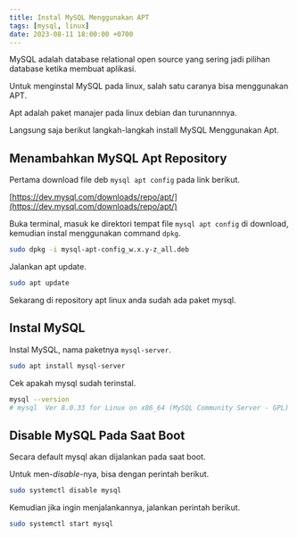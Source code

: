 ```yaml
---
title: Instal MySQL Menggunakan APT
tags: [mysql, linux]
date: 2023-08-11 18:00:00 +0700
---
```


MySQL adalah database relational open source yang sering jadi pilihan database ketika membuat aplikasi.

<!--more-->

Untuk menginstal MySQL pada linux, salah satu caranya bisa menggunakan APT.

Apt adalah paket manajer pada linux debian dan turunannnya.

Langsung saja berikut langkah-langkah install MySQL Menggunakan Apt.

## Menambahkan MySQL Apt Repository

Pertama download file deb `mysql apt config` pada link berikut.

[https://dev.mysql.com/downloads/repo/apt/](https://dev.mysql.com/downloads/repo/apt/)

Buka terminal, masuk ke direktori tempat file `mysql apt config` di download, kemudian instal menggunakan command `dpkg`.

```bash
sudo dpkg -i mysql-apt-config_w.x.y-z_all.deb
```

Jalankan apt update.

```bash
sudo apt update
```

Sekarang di repository apt linux anda sudah ada paket mysql.

## Instal MySQL

Instal MySQL, nama paketnya `mysql-server`.

```bash
sudo apt install mysql-server
```

Cek apakah mysql sudah terinstal.

```bash
mysql --version
# mysql  Ver 8.0.33 for Linux on x86_64 (MySQL Community Server - GPL)
```

## Disable MySQL Pada Saat Boot

Secara default mysql akan dijalankan pada saat boot.

Untuk men-_disable_-nya, bisa dengan perintah berikut.

```bash
sudo systemctl disable mysql
```

Kemudian jika ingin menjalankannya, jalankan perintah berikut.

```bash
sudo systemctl start mysql
```